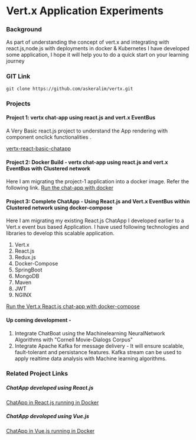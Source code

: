 # Vert.x Application Experiments
### Background
As part of understanding the concept of vert.x and integrating with react.js,node.js with deployments in docker & Kubernetes I have developed some application, I hope it will help you to do a quick start on your learning journey

### GIT Link
```
git clone https://github.com/askeralim/vertx.git
```
### Projects
#### Project 1: vertx chat-app using react.js and vert.x EventBus 
A Very Basic react.js project to understand the App rendering with component onclick functionalities .

[vertx-react-basic-chatapp](https://github.com/askeralim/vertx/tree/master/vertx-react-basic-chatapp) 

#### Project 2: Docker Build - vertx chat-app using react.js and vert.x EventBus with Clustered network 
Here I am migrating the project-1 application into a docker image. Refer the following link.
[Run the chat-app with docker](https://github.com/askeralim/vertx/tree/master/vertx-react-chatapp-docker)

#### Project 3: Complete ChatApp - Using React.js and Vert.x EventBus within Clustered network using docker-compose
Here I am migrating my existing React.js ChatApp I developed earlier to a Vert.x event bus based Application.
I have used following technologies and libraries to develop this scalable application.
  1. Vert.x
  2. React.js
  3. Redux.js
  4. Docker-Compose
  5. SpringBoot
  6. MongoDB
  7. Maven
  8. JWT
  9. NGINX
  
[Run the Vert.x React.js chat-app with docker-compose](https://github.com/askeralim/vertx/tree/master/chatapp-vertx-eventbus-spring-boot-react-docker)

#### Up coming development - 
1. Integrate ChatBoat using the Machinelearning NeuralNetwork Algorithms with "Cornell Movie-Dialogs Corpus" 
2. Integrate Apache Kafka for message delivery - It will ensure scalable, fault-tolerant and persistance features. Kafka stream can be used to apply realtime data analysis with Machine learning algorithms.

### Related Project Links
##### ChatApp developed using React.js 
[ChatApp in React.js running in Docker](https://github.com/askeralim/node-react-socket.io-docker-compose/tree/master/ChatApp-docker-compose-dev)

##### ChatApp devoloped using Vue.js 
[ChatApp in Vue.js running in Docker](https://github.com/askeralim/node-vuejs-typescript-vuex-redis-docker-compose)
